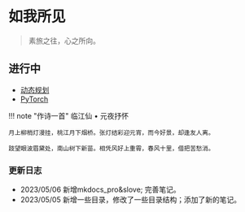 # 如我所见
> 素旅之往，心之所向。
## 进行中
 - [动态规划](./为我所学/数据结构与算法/动态规划)
 - [PyTorch](./为我所学/PyTorch)

!!! note "作诗一首"
    临江仙 • 元夜抒怀

    月上柳梢灯漫挂，桃江月下烟桥。张灯结彩迎元宵，而今好景，却逢友人离。

    跂望眼波眉黛处，南山树下新苗。相凭风好上重霄，春风十里，借把苦愁消。
### 更新日志
- 2023/05/06 新增mkdocs_pro&slove; 完善笔记。
- 2023/05/05 新增一些目录，修改了一些目录结构；添加了新的笔记。
